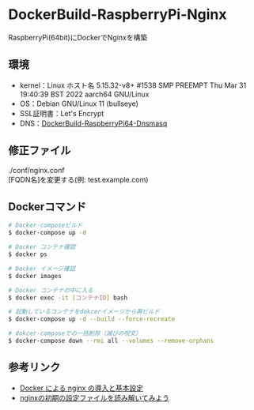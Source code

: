 # DockerBuild-RaspberryPi-Nginx
RaspberryPi(64bit)にDockerでNginxを構築

## 環境
- kernel：Linux ホスト名 5.15.32-v8+ #1538 SMP PREEMPT Thu Mar 31 19:40:39 BST 2022 aarch64 GNU/Linux
- OS：Debian GNU/Linux 11 (bullseye)
- SSL証明書：Let's Encrypt
- DNS：[DockerBuild-RaspberryPi64-Dnsmasq](https://github.com/takanori-azegami-jp/DockerBuild-RaspberryPi64-Dnsmasq)

## 修正ファイル
./conf/nginx.conf<br>
[FQDN名]を変更する(例: test.example.com)

## Dockerコマンド
```bash
# Docker-composeビルド
$ docker-compose up -d

# Docker コンテナ確認
$ docker ps

# Docker イメージ確認
$ docker images

# Docker コンテナの中に入る
$ docker exec -it [コンテナID] bash

# 起動しているコンテナをdokcerイメージから再ビルド
$ docker-compose up -d --build --force-recreate

# dokcer-composeでの一括削除（滅びの呪文）
$ docker-compose down --rmi all --volumes --remove-orphans
```

## 参考リンク
- [Docker による nginx の導入と基本設定](https://blog1.mammb.com/entry/2020/09/01/000000)
- [nginxの初期の設定ファイルを読み解いてみよう](https://www.y-techmemo.work/entry/2018/05/16/182700)

